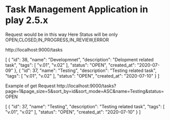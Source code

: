 # Task Management Application in play 2.5.x
Request would be in this way 
Here Status will be only OPEN,CLOSED,IN_PROGRESS,IN_REVIEW,ERROR

http://localhost:9000/tasks

[
    {
        "id": 38,
        "name": "Developmnet",
        "description": "Delopment related task",
         "tags": [
            "v.01",
            "v.02"
        ],
        "status": "OPEN",
        "created_at": "2020-07-09"
    },
    {   "id": 37,
         "name": "Testing",
        "description": "Testing related task",
        "tags": [
            "v.01",
            "v.02"
        ],
        "status": "OPEN",
        "created_at": "2020-07-10"
    }
]


Example of get Request
http://localhost:9000/tasks?page=1&page_size=5&sort_by=id&sort_mode=ASC&name=Testing&status=OPEN


[
 {   "id": 37,
         "name": "Testing",
        "description": "Testing related task",
        "tags": [
            "v.01",
            "v.02"
        ],
        "status": "OPEN",
        "created_at": "2020-07-10"
    }
]